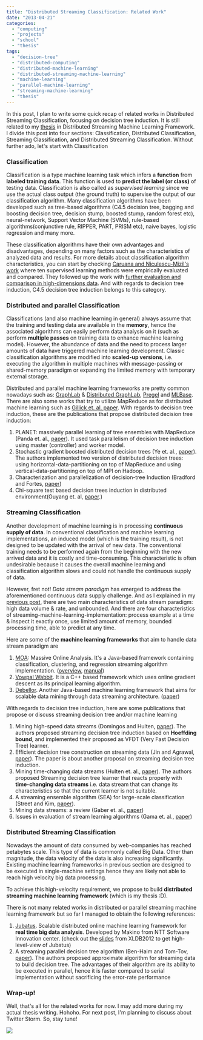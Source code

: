 ```yaml
---
title: "Distributed Streaming Classification: Related Work"
date: "2013-04-21"
categories: 
  - "computing"
  - "projects"
  - "school"
  - "thesis"
tags: 
  - "decision-tree"
  - "distributed-computing"
  - "distributed-machine-learning"
  - "distributed-streaming-machine-learning"
  - "machine-learning"
  - "parallel-machine-learning"
  - "streaming-machine-learning"
  - "thesis"
---
```


In this post, I plan to write some quick recap of related works in Distributed Streaming Classification, focusing on decision tree induction. It is still related to my [thesis](http://www.otnira.com/2013/03/06/thesis-pilot/ "Thesis: Pilot") in Distributed Streaming Machine Learning Framework. I divide this post into four sections: Classification, Distributed Classification, Streaming Classification, and Distributed Streaming Classification. Without further ado, let's start with Classification

### **Classification**

Classification is a type machine learning task which infers a **function** from **labeled training data**. This function is used to **predict the label (or class)** of testing data. Classification is also called as _supervised learning_ since we use the actual class output (the ground truth) to supervise the output of our classification algorithm. Many classification algorithms have been developed such as tree-based algorithms (C4.5 decision tree, bagging and boosting decision tree, decision stump, boosted stump, random forest etc), neural-network, Support Vector Machine (SVMs), rule-based algorithms(conjunctive rule, RIPPER, PART, PRISM etc), naive bayes, logistic regression and many more.

These classification algorithms have their own advantages and disadvantages, depending on many factors such as the characteristics of analyzed data and results. For more details about classification algorithm characteristics, you can start by checking [Caruana and Niculescu-Mizil's work](dl.acm.org/ft_gateway.cfm?id=1143865&type=pdf "Empirical Comparison of Supervised Learning") where ten supervised learning methods were empirically evaluated and compared. They followed up the work with [further evaluation and comparison in high-dimensions data](dl.acm.org/ft_gateway.cfm?id=1390169&type=pdf "Comparison in High Dimension Data"). And with regards to decision tree induction, C4.5 decision tree induction belongs to this category.

### **Distributed and parallel Classification**

Classifications (and also machine learning in general) always assume that the training and testing data are available in the **memory**, hence the associated algorithms can easily perform data analysis on it (such as perform **multiple passes** on training data to enhance machine learning model). However, the abundance of data and the need to process larger amounts of data have triggered machine learning development. Classic classification algorithms are modified into **scaled-up versions**, i.e. executing the algorithm in multiple machines with message-passing or shared-memory paradigm or expanding the limited memory with temporary external storage.

Distributed and parallel machine learning frameworks are pretty common nowadays such as: [GraphLab](http://arxiv.org/pdf/1006.4990.pdf "GraphLab") & [Distributed GraphLab](dl.acm.org/ft_gateway.cfm?id=2212354&type=pdf "Distributed GraphLab"), [Pregel](dl.acm.org/ft_gateway.cfm?id=1807184&type=pdf "Pregel") and [MLBase](https://sites.google.com/site/mlbaseproject/home "MLBase"). There are also some works that try to utilize MapReduce as for distributed machine learning such as [Gillick et. al. paper](citeseerx.ist.psu.edu/viewdoc/download?doi=10.1.1.111.9204&rep=rep1&type=pdf "Gillick"). With regards to decision tree induction, these are the publications that propose distributed decision tree induction:

1. PLANET: massively parallel learning of tree ensembles with MapReduce (Panda et. al., [paper](dl.acm.org/ft_gateway.cfm?id=1687569&type=pdf "PLANET")). It used task parallelism of decision tree induction using master (controller) and worker model.
2. Stochastic gradient boosted distributed decision trees (Ye et. al., [paper](dl.acm.org/ft_gateway.cfm?id=1646301&type=pdf "Stochastic GBDT")). The authors implemented two version of distributed decision trees: using horizontal-data-partitioning on top of MapReduce and using vertical-data-partitioning on top of MPI on Hadoop.
3. Characterization and parallelization of decision-tree Induction (Bradford and Fortes, [paper](https://www.sciencedirect.com/science/article/pii/S0743731500916927 "Bradford & Fortes"))
4. Chi-square test based decision trees induction in distributed environment(Ouyang et. al, [paper](ieeexplore.ieee.org/ielx5/4733896/4733897/04733971.pdf?tp=&arnumber=4733971&isnumber=4733897 "Chi-square").)

### **Streaming Classification**

Another development of machine learning is in processing **continuous supply of data**. In conventional classification and machine learning implementations, an induced model (which is the training result), is not designed to be updated with the arrival of new data. The conventional training needs to be performed again from the beginning with the new arrived data and it is costly and time-consuming. This characteristic is often undesirable because it causes the overall machine learning and classification algorithm slows and could not handle the continuous supply of data.

However, fret not! _Data stream paradigm_ has emerged to address the aforementioned continuous data supply challenge. And as I explained in my [previous post](http://www.otnira.com/2013/03/28/hoeffding-tree-for-streaming-classification/ "Hoeffding Tree for Streaming Classification"), there are two main characteristics of data stream paradigm: high data volume & rate, and unbounded. And there are four characteristics of streaming-machine-learning-implementation: process example at a time & inspect it exactly once, use limited amount of memory, bounded processing time, able to predict at any time.

Here are some of the **machine learning frameworks** that aim to handle data stream paradigm are

1. [MOA](http://moa.cms.waikato.ac.nz/ "Massive Online Analysis"): Massive Online Analysis. It's a Java-based framework containing classification, clustering, and regression streaming algorithm implementation. ([overview](http://moa.cs.waikato.ac.nz/overview/ "MOA overview"), [manual](http://heanet.dl.sourceforge.net/project/moa-datastream/documentation/Manual.pdf "MOA manual"))
2. [Vowpal Wabbit](http://hunch.net/~vw/ "Vowpal Wabbit"). It is a C++ based framework which uses online gradient descent as its principal learning algorithm.
3. [Debellor](http://www.debellor.org/ "Debellor"). Another Java-based machine learning framework that aims for scalable data mining through data streaming architecture. ([paper](http://www.debellor.org/debellor.pdf "Debellor"))

With regards to decision tree induction, here are some publications that propose or discuss streaming decision tree and/or machine learning

1. Mining high-speed data streams (Domingos and Hulten, [paper](http://doi.acm.org/10.1145/347090.347107 "Domingos and Hulten")). The authors proposed streaming decision tree induction based on **Hoeffding bound**, and implemented their proposed as VFDT (Very Fast Decision Tree) learner.
2. Efficient decision tree construction on streaming data (Jin and Agrawal, [paper](http://doi.acm.org/10.1145/956750.956821)). The paper is about another proposal on streaming decision tree induction.
3. Mining time-changing data streams (Hulten et. al., [paper](http://doi.acm.org/10.1145/502512.502529)). The authors proposed Streaming decision tree learner that reacts properly with **time-changing data streams** i.e. data stream that can change its characteristics so that the current learner is not suitable.
4. A streaming ensemble algorithm (SEA) for large-scale classification (Street and Kim, [paper](http://doi.acm.org/10.1145/502512.502568)).
5. Mining data streams: a review (Gaber et. al., [paper](http://doi.acm.org/10.1145/1083784.1083789))
6. Issues in evaluation of stream learning algorithms (Gama et. al., [paper](http://doi.acm.org/10.1145/1557019.1557060))

### **Distributed Streaming Classification**

Nowadays the amount of data consumed by web-companies has reached petabytes scale. This type of data is commonly called Big Data. Other than magnitude, the data velocity of the data is also increasing significantly. Existing machine learning frameworks in previous section are designed to be executed in single-machine settings hence they are likely not able to reach high velocity big data processing.

To achieve this high-velocity requirement, we propose to build **distributed streaming machine learning framework** (which is my thesis :D).

There is not many related works in distributed or parallel streaming machine learning framework but so far I managed to obtain the following references:

1. [Jubatus](http://jubat.us/en/ "Jubatus"). Scalable distributed online machine learning framework for **real time big data analysis**. Developed by Makino from NTT Software Innovation center. (check out the [slides](http://www-conf.slac.stanford.edu/xldb2012/talks/xldb2012_wed_LT09_HMakino.pdf "jubatus slides") from XLDB2012 to get high-level-view of Jubatus)
2. A streaming parallel decision tree algorithm (Ben-Haim and Tom-Tov, [paper](http://jmlr.csail.mit.edu/papers/volume11/ben-haim10a/ben-haim10a.pdf "ben-haim_tom-tov")). The authors proposed approximate algorithm for streaming data to build decision tree. The advantages of their algorithm are its ability to be executed in parallel, hence it is faster compared to serial implementation without sacrificing the error-rate performance

### Wrap-up!

Well, that's all for the related works for now. I may add more during my actual thesis writing. Hohoho. For next post, I'm planning to discuss about Twitter Storm. So, stay tune!

![](images/dtipIconHover.png)
